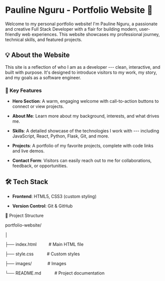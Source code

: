 # Pauline Nguru - Portfolio Website 🌸

Welcome to my personal portfolio website! I'm Pauline Nguru, a passionate and creative Full Stack Developer with a flair for building modern, user-friendly web experiences. This website showcases my professional journey, technical skills, and featured projects.

## 💡 About the Website

This site is a reflection of who I am as a developer --- clean, interactive, and built with purpose. It's designed to introduce visitors to my work, my story, and my goals as a software engineer.

### 🌟 Key Features

- **Hero Section**: A warm, engaging welcome with call-to-action buttons to connect or view projects.

- **About Me**: Learn more about my background, interests, and what drives me.

- **Skills**: A detailed showcase of the technologies I work with --- including JavaScript, React, Python, Flask, Git, and more.

- **Projects**: A portfolio of my favorite projects, complete with code links and live demos.

- **Contact Form**: Visitors can easily reach out to me for collaborations, feedback, or opportunities.

## 🛠️ Tech Stack

- **Frontend**: HTML5, CSS3 (custom styling)

- **Version Control**: Git & GitHub


📁 Project Structure


portfolio-website/

│

├── index.html          # Main HTML file

├── style.css           # Custom styles

├── images/             # Images

└── README.md           # Project documentation